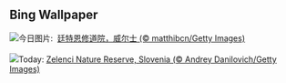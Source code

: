 ## Bing Wallpaper
![](https://www.bing.com/th?id=OHR.GothicRuins_ZH-CN8317467997_UHD.jpg&w=1000)今日图片: &nbsp;[廷特恩修道院，威尔士 (© matthibcn/Getty Images)](https://www.bing.com/th?id=OHR.GothicRuins_ZH-CN8317467997_UHD.jpg)
<br><br/>
![](https://www.bing.com/th?id=OHR.ZelenciSprings_EN-US2246293953_UHD.jpg&w=1000)Today: [Zelenci Nature Reserve, Slovenia (© Andrey Danilovich/Getty Images)](https://www.bing.com/th?id=OHR.ZelenciSprings_EN-US2246293953_UHD.jpg)
<br><br/>

